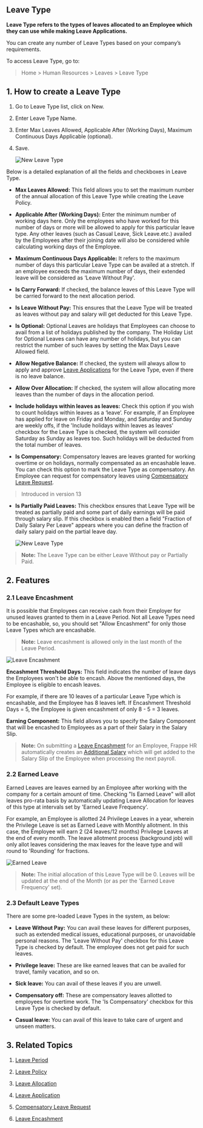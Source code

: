 ## Leave Type

**Leave Type refers to the types of leaves allocated to an Employee which they can use while making Leave Applications.**

You can create any number of Leave Types based on your company’s requirements.

To access Leave Type, go to:

> Home > Human Resources > Leaves > Leave Type

## 1\. How to create a Leave Type

1.  Go to Leave Type list, click on New.
    
2.  Enter Leave Type Name.
    
3.  Enter Max Leaves Allowed, Applicable After (Working Days), Maximum Continuous Days Applicable (optional).
    
4.  Save.
    
    ![New Leave Type](https://docs.erpnext.com/files/new-leave-type.png)  
    

Below is a detailed explanation of all the fields and checkboxes in Leave Type.

*   **Max Leaves Allowed:** This field allows you to set the maximum number of the annual allocation of this Leave Type while creating the Leave Policy.
    
*   **Applicable After (Working Days):** Enter the minimum number of working days here. Only the employees who have worked for this number of days or more will be allowed to apply for this particular leave type. Any other leaves (such as Casual Leave, Sick Leave.etc.) availed by the Employees after their joining date will also be considered while calculating working days of the Employee.
    
*   **Maximum Continuous Days Applicable:** It refers to the maximum number of days this particular Leave Type can be availed at a stretch. If an employee exceeds the maximum number of days, their extended leave will be considered as ‘Leave Without Pay'.
    
*   **Is Carry Forward:** If checked, the balance leaves of this Leave Type will be carried forward to the next allocation period.
    
*   **Is Leave Without Pay:** This ensures that the Leave Type will be treated as leaves without pay and salary will get deducted for this Leave Type.
    
*   **Is Optional:** Optional Leaves are holidays that Employees can choose to avail from a list of holidays published by the company. The Holiday List for Optional Leaves can have any number of holidays, but you can restrict the number of such leaves by setting the Max Days Leave Allowed field.
    
*   **Allow Negative Balance:** If checked, the system will always allow to apply and approve [Leave Applications](https://docs.erpnext.com/docs/v14/user/manual/en/human-resources/leave-application) for the Leave Type, even if there is no leave balance.
    
*   **Allow Over Allocation:** If checked, the system will allow allocating more leaves than the number of days in the allocation period.
    
*   **Include holidays within leaves as leaves:** Check this option if you wish to count holidays within leaves as a ‘leave’. For example, if an Employee has applied for leave on Friday and Monday, and Saturday and Sunday are weekly offs, if the 'Include holidays within leaves as leaves' checkbox for the Leave Type is checked, the system will consider Saturday as Sunday as leaves too. Such holidays will be deducted from the total number of leaves.
    
*   **Is Compensatory:** Compensatory leaves are leaves granted for working overtime or on holidays, normally compensated as an encashable leave. You can check this option to mark the Leave Type as compensatory. An Employee can request for compensatory leaves using [Compensatory Leave Request](https://docs.erpnext.com/docs/v14/user/manual/en/human-resources/compensatory-leave-request).
    

> Introduced in version 13

*   **Is Partially Paid Leaves:** This checkbox ensures that Leave Type will be treated as partially paid and some part of daily earnings will be paid through salary slip. If this checkbox is enabled then a field "Fraction of Daily Salary Per Leave" appears where you can define the fraction of daily salary paid on the partial leave day.
    
    ![New Leave Type](https://docs.erpnext.com/files/is-partially-paid-leaves.png)  
    

> **Note:** The Leave Type can be either Leave Without pay or Partially Paid.

## 2\. Features

### 2.1 Leave Encashment

It is possible that Employees can receive cash from their Employer for unused leaves granted to them in a Leave Period. Not all Leave Types need to be encashable, so, you should set "Allow Encashment" for only those Leave Types which are encashable.

> **Note:** Leave encashment is allowed only in the last month of the Leave Period.

![Leave Encashment](https://docs.erpnext.com/files/leave-encashment.png)  

**Encashment Threshold Days:** This field indicates the number of leave days the Employees won't be able to encash. Above the mentioned days, the Employee is eligible to encash leaves.

For example, if there are 10 leaves of a particular Leave Type which is encashable, and the Employee has 8 leaves left. If Encashment Threshold Days = 5, the Employee is given encashment of only 8 - 5 = 3 leaves.

**Earning Component:** This field allows you to specify the Salary Component that will be encashed to Employees as a part of their Salary in the Salary Slip.

> **Note:** On submitting a [Leave Encashment](https://docs.erpnext.com/docs/v14/user/manual/en/human-resources/leave-encashment) for an Employee, Frappe HR automatically creates an [Additional Salary](https://docs.erpnext.com/docs/v14/user/manual/en/human-resources/additional-salary) which will get added to the Salary Slip of the Employee when processing the next payroll.

### 2.2 Earned Leave

Earned Leaves are leaves earned by an Employee after working with the company for a certain amount of time. Checking "Is Earned Leave" will allot leaves pro-rata basis by automatically updating Leave Allocation for leaves of this type at intervals set by 'Earned Leave Frequency'.

For example, an Employee is allotted 24 Privilege Leaves in a year, wherein the Privilege Leave is set as Earned Leave with Monthly allotment. In this case, the Employee will earn 2 (24 leaves/12 months) Privilege Leaves at the end of every month. The leave allotment process (background job) will only allot leaves considering the max leaves for the leave type and will round to 'Rounding' for fractions.

![Earned Leave](https://docs.erpnext.com/files/earned-leave.png)  

> **Note:** The initial allocation of this Leave Type will be 0. Leaves will be updated at the end of the Month (or as per the 'Earned Leave Frequency' set).

### 2.3 Default Leave Types

There are some pre-loaded Leave Types in the system, as below:

*   **Leave Without Pay:** You can avail these leaves for different purposes, such as extended medical issues, educational purposes, or unavoidable personal reasons. The 'Leave Without Pay' checkbox for this Leave Type is checked by default. The employee does not get paid for such leaves.
    
*   **Privilege leave:** These are like earned leaves that can be availed for travel, family vacation, and so on.
    
*   **Sick leave:** You can avail of these leaves if you are unwell.
    
*   **Compensatory off:** These are compensatory leaves allotted to employees for overtime work. The 'Is Compensatory' checkbox for this Leave Type is checked by default.
    
*   **Casual leave:** You can avail of this leave to take care of urgent and unseen matters.
    

## 3\. Related Topics

1.  [Leave Period](https://docs.erpnext.com/docs/v14/user/manual/en/human-resources/leave-period)
    
2.  [Leave Policy](https://docs.erpnext.com/docs/v14/user/manual/en/human-resources/leave-policy)
    
3.  [Leave Allocation](https://docs.erpnext.com/docs/v14/user/manual/en/human-resources/leave-allocation)
    
4.  [Leave Application](https://docs.erpnext.com/docs/v14/user/manual/en/human-resources/leave-application)
    
5.  [Compensatory Leave Request](https://docs.erpnext.com/docs/v14/user/manual/en/human-resources/compensatory-leave-request)
    
6.  [Leave Encashment](https://docs.erpnext.com/docs/v14/user/manual/en/human-resources/leave-encashment)